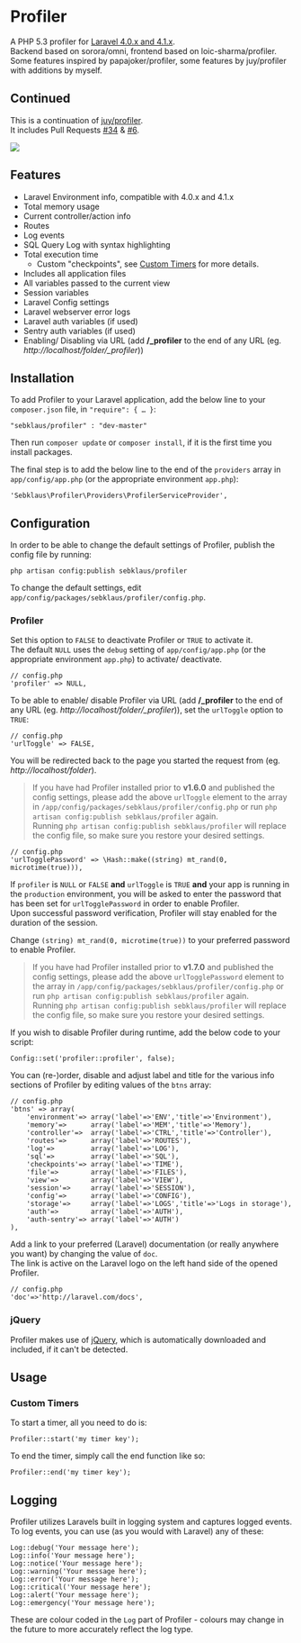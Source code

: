 # Profiler
A PHP 5.3 profiler for [Laravel 4.0.x and 4.1.x](http://www.laravel.com).  
Backend based on sorora/omni, frontend based on loic-sharma/profiler. Some features inspired by papajoker/profiler, some features by juy/profiler with additions by myself.

## Continued
This is a continuation of [juy/profiler](https://github.com/juy/profiler).  
It includes Pull Requests [#34](https://github.com/juy/profiler/pull/34) &amp; [#6](https://github.com/juy/profiler/pull/6).

[![](http://i.imm.io/19tLC.png)](http://i.imm.io/19tLC.png "Click for big picture")

## Features

- Laravel Environment info, compatible with 4.0.x and 4.1.x
- Total memory usage
- Current controller/action info
- Routes
- Log events
- SQL Query Log with syntax highlighting
- Total execution time
	- Custom "checkpoints", see [Custom Timers](#custom-timers) for more details.
- Includes all application files
- All variables passed to the current view
- Session variables
- Laravel Config settings
- Laravel webserver error logs
- Laravel auth variables (if used)
- Sentry auth variables (if used)
- Enabling/ Disabling via URL (add **/_profiler** to the end of any URL (eg. *http://localhost/folder/_profiler*))

## Installation
To add Profiler to your Laravel application, add the below line to your `composer.json` file, in `"require": { … }`:

	"sebklaus/profiler" : "dev-master"

Then run `composer update` or `composer install`, if it is the first time you install packages.	 

The final step is to add the below line to the end of the `providers` array in `app/config/app.php` (or the appropriate environment `app.php`):

	'Sebklaus\Profiler\Providers\ProfilerServiceProvider',

## Configuration
In order to be able to change the default settings of Profiler, publish the config file by running:

	php artisan config:publish sebklaus/profiler

To change the default settings, edit `app/config/packages/sebklaus/profiler/config.php`.

### Profiler
Set this option to `FALSE` to deactivate Profiler or `TRUE` to activate it.	 
The default `NULL` uses the `debug` setting of `app/config/app.php` (or the appropriate environment `app.php`) to activate/ deactivate.

	// config.php
	'profiler' => NULL,

To be able to enable/ disable Profiler via URL (add **/_profiler** to the end of any URL (eg. *http://localhost/folder/_profiler*)), set the `urlToggle` option to `TRUE`:

	// config.php
	'urlToggle' => FALSE,

You will be redirected back to the page you started the request from (eg. *http://localhost/folder*).

> If you have had Profiler installed prior to **v1.6.0** and published the config settings, please add the above `urlToggle` element to the array in `/app/config/packages/sebklaus/profiler/config.php` or run `php artisan config:publish sebklaus/profiler` again.	 
> Running `php artisan config:publish sebklaus/profiler` will replace the config file, so make sure you restore your desired settings.

	// config.php
	'urlTogglePassword' => \Hash::make((string) mt_rand(0, microtime(true))),

If `profiler` is `NULL` or `FALSE` **and** `urlToggle` is `TRUE` **and** your app is running in the `production` environment, you will be asked to enter the password that has been set for `urlTogglePassword` in order to enable Profiler.  
Upon successful password verification, Profiler will stay enabled for the duration of the session.

Change `(string) mt_rand(0, microtime(true))` to your preferred password to enable Profiler.

> If you have had Profiler installed prior to **v1.7.0** and published the config settings, please add the above `urlTogglePassword` element to the array in `/app/config/packages/sebklaus/profiler/config.php` or run `php artisan config:publish sebklaus/profiler` again.	 
> Running `php artisan config:publish sebklaus/profiler` will replace the config file, so make sure you restore your desired settings.


If you wish to disable Profiler during runtime, add the below code to your script:

	Config::set('profiler::profiler', false);
	
You can (re-)order, disable and adjust label and title for the various info sections of Profiler by editing values of the `btns` array:

	// config.php
	'btns' => array(
		'environment'=> array('label'=>'ENV','title'=>'Environment'),
		'memory'=>		array('label'=>'MEM','title'=>'Memory'),
		'controller'=>	array('label'=>'CTRL','title'=>'Controller'),
		'routes'=>		array('label'=>'ROUTES'),
		'log'=>			array('label'=>'LOG'),
		'sql'=>			array('label'=>'SQL'),
		'checkpoints'=> array('label'=>'TIME'),
		'file'=>		array('label'=>'FILES'),
		'view'=>		array('label'=>'VIEW'),
		'session'=>		array('label'=>'SESSION'),
		'config'=>		array('label'=>'CONFIG'),
		'storage'=>		array('label'=>'LOGS','title'=>'Logs in storage'),
		'auth'=>		array('label'=>'AUTH'),
		'auth-sentry'=> array('label'=>'AUTH')
	),
		
Add a link to your preferred (Laravel) documentation (or really anywhere you want) by changing the value of `doc`.  
The link is active on the Laravel logo on the left hand side of the opened Profiler.

	// config.php
	'doc'=>'http://laravel.com/docs',

### jQuery
Profiler makes use of [jQuery](http://jquery.com), which is automatically downloaded and included, if it can't be detected.

## Usage
### Custom Timers
To start a timer, all you need to do is:
	
	Profiler::start('my timer key');

To end the timer, simply call the end function like so:

	Profiler::end('my timer key');

## Logging
Profiler utilizes Laravels built in logging system and captures logged events. To log events, you can use (as you would with Laravel) any of these:

	Log::debug('Your message here');
	Log::info('Your message here');
	Log::notice('Your message here');
	Log::warning('Your message here');
	Log::error('Your message here');
	Log::critical('Your message here');
	Log::alert('Your message here');
	Log::emergency('Your message here');

These are colour coded in the `Log` part of Profiler - colours may change in the future to more accurately reflect the log type.